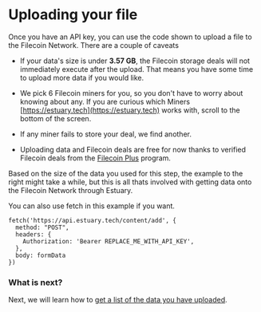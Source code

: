 # Uploading your file

Once you have an API key, you can use the code shown to upload a file to the Filecoin Network. There are a couple of caveats

- If your data's size is under **3.57 GB**, the Filecoin storage deals will not immediately execute after the upload. That means you have some time to upload more data if you would like.

- We pick 6 Filecoin miners for you, so you don't have to worry about knowing about any. If you are curious which Miners [https://estuary.tech](https://estuary.tech) works with, scroll to the bottom of the screen.

- If any miner fails to store your deal, we find another.

- Uploading data and Filecoin deals are free for now thanks to verified Filecoin deals from the [Filecoin Plus](https://docs.filecoin.io/store/filecoin-plus/) program.

Based on the size of the data you used for this step, the example to the right might take a while, but this is all thats involved with getting data onto the Filecoin Network through Estuary.

You can also use fetch in this example if you want.

```
fetch('https://api.estuary.tech/content/add', {
  method: "POST",
  headers: {
    Authorization: 'Bearer REPLACE_ME_WITH_API_KEY',
  },
  body: formData
})
```

### What is next?

Next, we will learn how to [get a list of the data you have uploaded](https://docs.estuary.tech/tutorial-listing-your-files).
